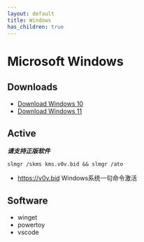 ```yaml
---
layout: default
title: Windows
has_children: true
---
```


# Microsoft Windows

## Downloads

+ [Download Windows 10](https://www.microsoft.com/software-download/windows10)
+ [Download Windows 11](https://www.microsoft.com/software-download/windows11)

## Active

***请支持正版软件***

```shell
slmgr /skms kms.v0v.bid && slmgr /ato
```

+ <https://v0v.bid> Windows系统一句命令激活

## Software

+ winget
+ powertoy
+ vscode